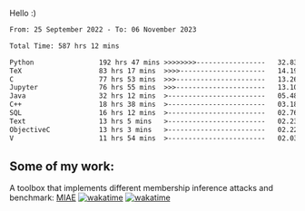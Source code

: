 Hello :)


<!--START_SECTION:waka-->

```txt
From: 25 September 2022 - To: 06 November 2023

Total Time: 587 hrs 12 mins

Python                192 hrs 47 mins >>>>>>>>-----------------   32.83 %
TeX                   83 hrs 17 mins  >>>>---------------------   14.19 %
C                     77 hrs 53 mins  >>>----------------------   13.26 %
Jupyter               76 hrs 55 mins  >>>----------------------   13.10 %
Java                  32 hrs 12 mins  >------------------------   05.48 %
C++                   18 hrs 38 mins  >------------------------   03.18 %
SQL                   16 hrs 12 mins  >------------------------   02.76 %
Text                  13 hrs 5 mins   >------------------------   02.23 %
ObjectiveC            13 hrs 3 mins   >------------------------   02.22 %
V                     11 hrs 54 mins  >------------------------   02.03 %
```

<!--END_SECTION:waka-->

## Some of my work: 

A toolbox that implements different membership inference attacks and benchmark: [MIAE](https://github.com/RPI-DSPlab) [![wakatime](https://wakatime.com/badge/user/18ac89f5-baf8-49e6-a5ee-d9272435ce3a/project/3e6541fd-578f-4d9d-9080-f2a42b2d10e1.svg)](https://wakatime.com/badge/user/18ac89f5-baf8-49e6-a5ee-d9272435ce3a/project/3e6541fd-578f-4d9d-9080-f2a42b2d10e1) [![wakatime](https://wakatime.com/badge/user/18ac89f5-baf8-49e6-a5ee-d9272435ce3a/project/5d5826e9-c6d6-4d86-8b00-0d1608c5f167.svg)](https://wakatime.com/badge/user/18ac89f5-baf8-49e6-a5ee-d9272435ce3a/project/5d5826e9-c6d6-4d86-8b00-0d1608c5f167)
